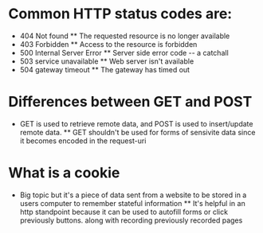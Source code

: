 # Common HTTP status codes are:
* 404 Not found
** The requested resource is no longer available 
* 403 Forbidden 
** Access to the resource is forbidden
* 500 Internal Server Error
** Server side error code -- a catchall
* 503 service unavailable
** Web server isn't available 
* 504 gateway timeout
** The gateway has timed out

# Differences between GET and POST
* GET is used to retrieve remote data, and POST is used to insert/update remote data.
** GET shouldn't be used for forms of sensivite data since it becomes encoded in the request-uri

# What is a cookie
* Big topic but it's a piece of data sent from a website to be stored in a users computer to remember stateful information
** It's helpful in an http standpoint because it can be used to autofill forms or click previously buttons. along with recording previously recorded pages 


